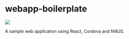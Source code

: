 # webapp-boilerplate

![](https://img.shields.io/github/license/mashape/apistatus.svg)

A sample web application using React, Cordova and NWJS.
